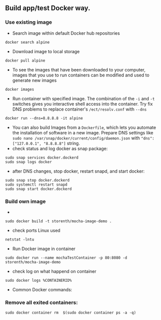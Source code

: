 ## Build app/test Docker way.
### Use existing image
* Search image within default Docker hub repositories
```
docker search alpine
```
* Download image to local storage
```
docker pull alpine
```
* To see the images that have been downloaded to your computer, images that you use to run containers can be modified and used to generate new images
```
docker images
```
* Run container with specified image. The combination of the `-i` and `-t` switches gives you interactive shell access into the container. Try fix DNS problems to replace container's `/ect/resolv.conf` with `--dns`
```
docker run --dns=8.8.8.8 -it alpine
```
* You can also build Images from a `Dockerfile`, which lets you automate the installation of software in a new image. Prepare DNS settings like `sudo nano /var/snap/docker/current/config/daemon.json` with `"dns": ["127.0.0.1", "8.8.8.8"]` string.
* check status and log docker as snap package:
```
sudo snap services docker.dockerd
sudo snap logs docker
```
* after DNS changes, stop docker, restart snapd, and start docker:
```
sudo snap stop docker.dockerd
sudo systemctl restart snapd
sudo snap start docker.dockerd
``` 
### Build own image
*
```
sudo docker build -t storenth/mocha-image-demo .
```
* check ports Linux used
```
netstat -lntu
```
* Run Docker image in container
```
sudo docker run --name mochaTestContainer -p 80:8080 -d storenth/mocha-image-demo
```
* check log on what happend on container
```
sudo docker logs %CONTAINERID%
```

* Common Docker commands:
### Remove all exited containers:
```
sudo docker container rm  $(sudo docker container ps -a -q)
```